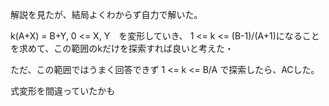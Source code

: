 解説を見たが、結局よくわからず自力で解いた。

k(A+X) = B+Y, 0 <= X, Y　を変形していき、
1 <= k <= (B-1)/(A+1)になることを求めて、この範囲のkだけを探索すれば良いと考えた・

ただ、この範囲ではうまく回答できず
1 <= k <= B/A
で探索したら、ACした。

式変形を間違っていたかも
